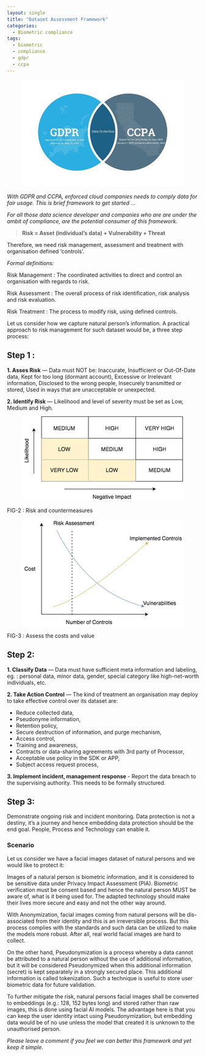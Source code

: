 ```yaml
---
layout: single
title: "Dataset Assessment Framework"
categories:
  - Biometric compliance
tags:
  - biometric
  - compliance
  - gdpr
  - ccpa
---
```


<figure class="center">
  <img src="assets/images/GDPR_CCPA.jpeg" alt="">
</figure>

*With GDPR and CCPA, enforced cloud companies needs to comply data for fair usage. This is brief framework to get started …*

*For all those data science developer and companies who are are under the ambit of compliance, are the potential consumer of this framework.*

> **Risk = Asset (individual’s data) + Vulnerability + Threat**

Therefore, we need risk management, assessment and treatment with organisation defined ‘controls’.

*Formal definitions:*

Risk Management : The coordinated activities to direct and control an organisation with regards to risk.

Risk Assessment : The overall process of risk identification, risk analysis and risk evaluation.

Risk Treatment : The process to modify risk, using defined controls.

Let us consider how we capture natural person’s information. A practical approach to risk management for such dataset would be, a three step process:

## Step 1 :
**1. Asses Risk** — Data must NOT be:
Inaccurate, Insufficient or Out-Of-Date data,
Kept for too long (dormant account),
Excessive or Irrelevant information,
Disclosed to the wrong people,
Insecurely transmitted or stored,
Used in ways that are unacceptable or unexpected.

**2. Identify Risk** — Likelihood and level of severity must be set as Low, Medium and High.

<figure class="align-left">
  <img src="assets/images/RiskAndCountermeasures.png" alt="">
</figure>

FIG-2 : Risk and countermeasures

<figure class="align-left">
  <img src="assets/images/AssessTheCostsAndValue.png" alt="">
</figure>

FIG-3 : Assess the costs and value

## Step 2:
**1. Classify Data** — Data must have sufficient meta information and labeling, eg. : personal data, minor data, gender, special category like high-net-worth individuals, etc.

**2. Take Action Control** — The kind of treatment an organisation may deploy to take effective control over its dataset are:
- Reduce collected data,
- Pseudonyme information,
- Retention policy,
- Secure destruction of information, and purge mechanism,
- Access control,
- Training and awareness,
- Contracts or data-sharing agreements with 3rd party of Processor,
- Acceptable use policy in the SDK or APP,
- Subject access request process,

**3. Implement incident, management response** - Report the data breach to the supervising authority. This needs to be formally structured.

## Step 3:
Demonstrate ongoing risk and incident monitoring. Data protection is not a destiny, it’s a journey and hence embedding data protection should be the end goal. People, Process and Technology can enable it.

### Scenario

Let us consider we have a facial images dataset of natural persons and we would like to protect it:

Images of a natural person is biometric information, and it is considered to be sensitive data under Privacy Impact Assessment (PIA). Biometric verification must be consent based and hence the natural person MUST be aware of, what is it being used for. The adapted technology should make their lives more secure and easy and not the other way around.

With Anonymization, facial images coming from natural persons will be dis-associated from their identity and this is an irreversible process. But this process complies with the standards and such data can be utilized to make the models more robust. After all, real world facial images are hard to collect.

On the other hand, Pseudonymization is a process whereby a data cannot be attributed to a natural person without the use of additional information, but it will be considered Pseudonymized when this additional information (secret) is kept separately in a strongly secured place. This additional information is called tokenization. Such a technique is useful to store user biometric data for future validation.

To further mitigate the risk, natural persons facial images shall be converted to embeddings (e.g.: 128, 152 bytes long) and stored rather than raw images, this is done using facial AI models. The advantage here is that you can keep the user identity intact using Pseudonymization, but embedding data would be of no use unless the model that created it is unknown to the unauthorised person.

*Please leave a comment if you feel we can better this framework and yet keep it simple.*
